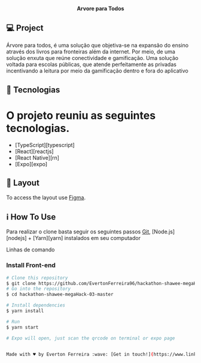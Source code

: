 
<h4 align="center"> 
Arvore para Todos 
</h4>


## 💻 Project

Árvore para todos, é uma solução que objetiva-se na expansão do ensino através dos livros para fronteiras além da internet. Por meio, de uma solução enxuta que reúne conectividade e gamificação. Uma solução voltada para escolas públicas, que atende perfeitamente as privadas incentivando a leitura por meio da gamificação dentro e fora do aplicativo



## :rocket: Tecnologias

O projeto reuniu as seguintes tecnologias. 
=
- [TypeScript][typescript]
- [React][reactjs]
- [React Native][rn]
- [Expo][expo]

## 🔖 Layout

To access the layout use [Figma](https://www.figma.com/proto/uBxGKX8pZtFSOQFhVeBoz9/%C3%A1rvore?node-id=41%3A618&scaling=scale-down).

## :information_source: How To Use

Para realizar o clone basta seguir os seguintes passos [Git](https://git-scm.com), [Node.js][nodejs] + [Yarn][yarn] instalados em seu computador

Linhas de comando

### Install Front-end

```bash
# Clone this repository
$ git clone https://github.com/EvertonFerreira96/hackathon-shawee-megaHack-03.git
# Go into the repository
$ cd hackathon-shawee-megaHack-03-master

# Install dependencies
$ yarn install

# Run
$ yarn start

# Expo will open, just scan the qrcode on terminal or expo page


Made with ♥ by Everton Ferreira :wave: [Get in touch!](https://www.linkedin.com/in/EvertonFerreira96/)

